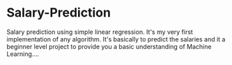 # Salary-Prediction
Salary prediction using simple linear regression. It's my very first implementation of any algorithm. 
It's basically to predict the salaries and it a beginner level project to provide you a basic understanding of Machine Learning....
